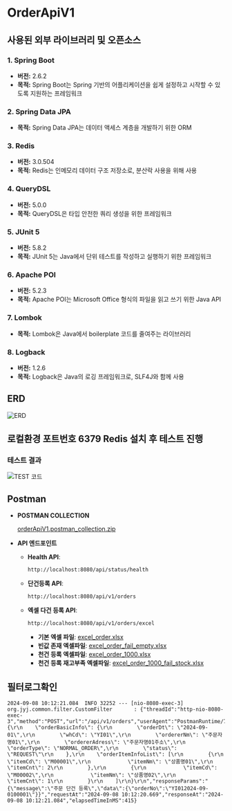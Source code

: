 # OrderApiV1

## 사용된 외부 라이브러리 및 오픈소스

### 1. Spring Boot
- **버전:** 2.6.2
- **목적:** Spring Boot는 Spring 기반의 어플리케이션을 쉽게 설정하고 시작할 수 있도록 지원하는 프레임워크

### 2. Spring Data JPA
- **목적:** Spring Data JPA는 데이터 액세스 계층을 개발하기 위한 ORM

### 3. Redis 
- **버전:** 3.0.504
- **목적:** Redis는 인메모리 데이터 구조 저장소로, 분산락 사용을 위해 사용

### 4. QueryDSL
- **버전:** 5.0.0
- **목적:** QueryDSL은 타입 안전한 쿼리 생성을 위한 프레임워크

### 5. JUnit 5
- **버전:** 5.8.2
- **목적:** JUnit 5는 Java에서 단위 테스트를 작성하고 실행하기 위한 프레임워크

### 6. Apache POI
- **버전:** 5.2.3
- **목적:** Apache POI는 Microsoft Office 형식의 파일을 읽고 쓰기 위한 Java API

### 7. Lombok
- **목적:** Lombok은 Java에서 boilerplate 코드를 줄여주는 라이브러리

### 8. Logback
- **버전:** 1.2.6
- **목적:** Logback은 Java의 로깅 프레임워크로, SLF4J와 함께 사용

## ERD

![ERD](https://github.com/user-attachments/assets/e40b44c9-b34c-4528-be44-0d76fec5d955)

## 로컬환경 포트번호 6379 Redis 설치 후 테스트 진행

### 테스트 결과

![TEST 코드](https://github.com/user-attachments/assets/87d8bb84-aa76-4ea0-bc44-c23c3a6e46c1)

## Postman

- **POSTMAN COLLECTION**
  
    [orderApiV1.postman_collection.zip](https://github.com/user-attachments/files/16920328/orderApiV1.postman_collection.zip)

- **API 엔드포인트**

    - **Health API**: 
      ```plaintext
      http://localhost:8080/api/status/health
      ```
    - **단건등록 API**: 
      ```plaintext
      http://localhost:8080/api/v1/orders
      ```
    - **엑셀 다건 등록 API**: 
      ```plaintext
      http://localhost:8080/api/v1/orders/excel
      ```
        - **기본 엑셀 파일**: [excel_order.xlsx](https://github.com/user-attachments/files/16920290/excel_order.xlsx)
        - **빈값 존재 엑셀파일**: [excel_order_fail_empty.xlsx](https://github.com/user-attachments/files/16920291/excel_order_fail_empty.xlsx)
        - **천건 등록 엑셀파일**: [excel_order_1000.xlsx](https://github.com/user-attachments/files/16920292/excel_order_1000.xlsx)
        - **천건 등록 재고부족 엑셀파일**: [excel_order_1000_fail_stock.xlsx](https://github.com/user-attachments/files/16920293/excel_order_1000_fail_stock.xlsx)
     
     
## 필터로그확인
```
2024-09-08 10:12:21.084  INFO 32252 --- [nio-8080-exec-3] org.jyj.common.filter.CustomFilter       : {"threadId":"http-nio-8080-exec-3","method":"POST","url":"/api/v1/orders","userAgent":"PostmanRuntime/7.41.2","host":"localhost:8080","clientIp":"0:0:0:0:0:0:0:1","requestParams":"{\r\n    \"orderBasicInfo\": {\r\n        \"orderDt\": \"2024-09-01\",\r\n        \"whCd\": \"YI01\",\r\n        \"ordererNm\": \"주문자명01\",\r\n        \"ordererAdress\": \"주문자명01주소\",\r\n        \"orderType\": \"NORMAL_ORDER\",\r\n        \"status\": \"REQUEST\"\r\n    },\r\n    \"orderItemInfoList\": [\r\n        {\r\n            \"itemCd\": \"M00001\",\r\n            \"itemNm\": \"상품명01\",\r\n            \"itemCnt\": 2\r\n        },\r\n        {\r\n            \"itemCd\": \"M00002\",\r\n            \"itemNm\": \"상품명02\",\r\n            \"itemCnt\": 1\r\n        }\r\n    ]\r\n}\r\n","responseParams":"{\"message\":\"주문 단건 등록\",\"data\":{\"orderNo\":\"YI012024-09-0100001\"}}","requestAt":"2024-09-08 10:12:20.669","responseAt":"2024-09-08 10:12:21.084","elapsedTimeInMS":415}
```
